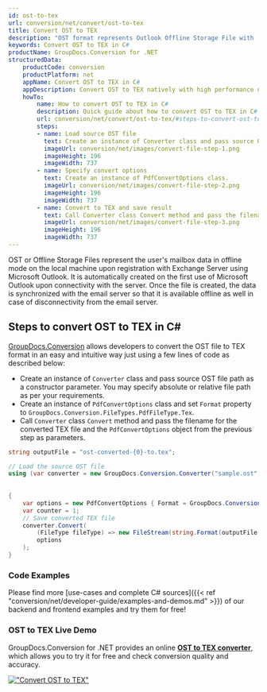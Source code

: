 ```yaml
---
id: ost-to-tex
url: conversion/net/convert/ost-to-tex
title: Convert OST to TEX
description: "OST format represents Outlook Offline Storage File with .ost extension. Learn how to convert OST to TEX file programmatically in C# language using GroupDocs.Conversion for .NET library."
keywords: Convert OST to TEX in C#
productName: GroupDocs.Conversion for .NET
structuredData:
    productCode: conversion
    productPlatform: net
    appName: Convert OST to TEX in C#
    appDescription: Convert OST to TEX natively with high performance using C# language and server side GroupDocs.Conversion for .NET APIs, without the use of any software like Microsoft or Open Office.
    howTo:
        name: How to convert OST to TEX in C# 
        description: Quick guide about how to convert OST to TEX in C# with high performance and accuracy.
        url: conversion/net/convert/ost-to-tex/#steps-to-convert-ost-to-tex-in-c
        steps:
        - name: Load source OST file 
          text: Create an instance of Converter class and pass source OST file path as a constructor parameter. You may specify absolute or relative file path as per your requirements. 
          imageUrl: conversion/net/images/convert-file-step-1.png
          imageHeight: 196
          imageWidth: 737
        - name: Specify convert options 
          text: Create an instance of PdfConvertOptions class.
          imageUrl: conversion/net/images/convert-file-step-2.png
          imageHeight: 196
          imageWidth: 737
        - name: Convert to TEX and save result 
          text: Call Converter class Convert method and pass the filename for the converted HTML file and the PdfConvertOptions object from the previous step as parameters.
          imageUrl: conversion/net/images/convert-file-step-3.png
          imageHeight: 196
          imageWidth: 737
---
```


OST or Offline Storage Files represent the user's mailbox data in offline mode on the local machine upon registration with Exchange Server using Microsoft Outlook. It is automatically created on the first use of Microsoft Outlook upon connectivity with the server. Once the file is created, the data is synchronized with the email server so that it is available offline as well in case of disconnectivity from the email server.

## Steps to convert OST to TEX in C#

[GroupDocs.Conversion](https://products.groupdocs.com/conversion/net) allows developers to convert the OST file to TEX format in an easy and intuitive way just using a few lines of code as described below:

* Create an instance of `Converter` class and pass source OST file path as a constructor parameter. You may specify absolute or relative file path as per your requirements. 
* Create an instance of `PdfConvertOptions` class and set `Format` property to `GroupDocs.Conversion.FileTypes.PdfFileType.Tex`.
* Call `Converter` class `Convert` method and pass the filename for the converted TEX file and the `PdfConvertOptions` object from the previous step as parameters.

```csharp
string outputFile = "ost-converted-{0}-to.tex";

// Load the source OST file
using (var converter = new GroupDocs.Conversion.Converter("sample.ost", fileType => fileType == PersonalStorageFileType.Ost
                                                                                                    ? new PersonalStorageLoadOptions()
                                                                                                    : null))
{
    var options = new PdfConvertOptions { Format = GroupDocs.Conversion.FileTypes.PdfFileType.Tex };
	var counter = 1;
    // Save converted TEX file
    converter.Convert(
		(FileType fileType) => new FileStream(string.Format(outputFile, counter++), FileMode.Create),
        options
    );            
}
```

### Code Examples

Please find more [use-cases and complete C# sources]({{< ref "conversion/net/developer-guide/examples-and-demos.md" >}}) of our backend and frontend examples and try them for free!

### OST to TEX Live Demo

GroupDocs.Conversion for .NET provides an online [**OST to TEX converter**](https://products.groupdocs.app/conversion/ost-to-tex), which allows you to try it for free and check conversion quality and accuracy.

[!["Convert OST to TEX"](conversion/net/images/convert-to-tex/convert-ost-to-tex.png)](https://products.groupdocs.app/conversion/ost-to-tex)
